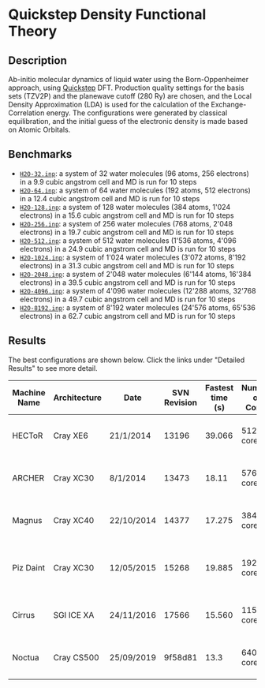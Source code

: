 # Quickstep Density Functional Theory

## Description

Ab-initio molecular dynamics of liquid water using the Born-Oppenheimer approach,
using [Quickstep](https://www.cp2k.org/quickstep) DFT. Production quality settings
for the basis sets (TZV2P) and the planewave cutoff (280 Ry) are chosen, and the
Local Density Approximation (LDA) is used for the calculation of the Exchange-Correlation
energy. The configurations were generated by classical equilibration, and the
initial guess of the electronic density is made based on Atomic Orbitals.

## Benchmarks

- [`H2O-32.inp`](H2O-32.inp): a system of 32 water molecules (96 atoms,
  256 electrons) in a 9.9 cubic angstrom cell and MD is run for 10 steps
- [`H2O-64.inp`](H2O-64.inp): a system of 64 water molecules (192 atoms,
  512 electrons) in a 12.4 cubic angstrom cell and MD is run for 10 steps
- [`H2O-128.inp`](H2O-128.inp): a system of 128 water molecules (384 atoms,
  1'024 electrons) in a 15.6 cubic angstrom cell and MD is run for 10 steps
- [`H2O-256.inp`](H2O-256.inp): a system of 256 water molecules (768 atoms,
  2'048 electrons) in a 19.7 cubic angstrom cell and MD is run for 10 steps
- [`H2O-512.inp`](H2O-512.inp): a system of 512 water molecules (1'536 atoms,
  4'096 electrons) in a 24.9 cubic angstrom cell and MD is run for 10 steps
- [`H2O-1024.inp`](H2O-1024.inp): a system of 1'024 water molecules (3'072 atoms,
  8'192 electrons) in a 31.3 cubic angstrom cell and MD is run for 10 steps
- [`H2O-2048.inp`](H2O-2048.inp): a system of 2'048 water molecules (6'144 atoms,
  16'384 electrons) in a 39.5 cubic angstrom cell and MD is run for 10 steps
- [`H2O-4096.inp`](H2O-4096.inp): a system of 4'096 water molecules (12'288 atoms,
  32'768 electrons) in a 49.7 cubic angstrom cell and MD is run for 10 steps
- [`H2O-8192.inp`](H2O-8192.inp): a system of 8'192 water molecules (24'576 atoms,
  65'536 electrons) in a 62.7 cubic angstrom cell and MD is run for 10 steps

## Results

The best configurations are shown below.
Click the links under "Detailed Results" to see more detail.

| Machine Name | Architecture | Date       | SVN Revision | Fastest time (s) | Number of Cores | Number of Threads                 | Detailed Results                                                      |
| ------------ | ------------ | ---------- | ------------ | ---------------- | --------------- | --------------------------------- | --------------------------------------------------------------------- |
| HECToR       | Cray XE6     | 21/1/2014  | 13196        | 39.066           | 512 cores       | 2 OMP threads per MPI task        | [hector-h2o-64](https://www.cp2k.org/performance:hector-h2o-64)       |
| ARCHER       | Cray XC30    | 8/1/2014   | 13473        | 18.11            | 576 cores       | 1 OMP thread per MPI task         | [archer-h2o-64](https://www.cp2k.org/performance:archer-h2o-64)       |
| Magnus       | Cray XC40    | 22/10/2014 | 14377        | 17.275           | 384 cores       | 1 OMP thread per MPI task         | [magnus-h2o-64](https://www.cp2k.org/performance:magnus-h2o-64)       |
| Piz Daint    | Cray XC30    | 12/05/2015 | 15268        | 19.885           | 192 cores       | 1 OMP thread per MPI task, no GPU | [piz-daint-h2o-64](https://www.cp2k.org/performance:piz-daint-h2o-64) |
| Cirrus       | SGI ICE XA   | 24/11/2016 | 17566        | 15.560           | 1152 cores      | 9 OMP threads per MPI task        | [cirrus-h2o-64](https://www.cp2k.org/performance:cirrus-h2o-64)       |
| Noctua       | Cray CS500   | 25/09/2019 | 9f58d81      | 13.3             | 640 cores       | 10 OMP threads per MPI task       | [noctua-h2o-64](https://www.cp2k.org/performance:noctua-h2o-64)       |
